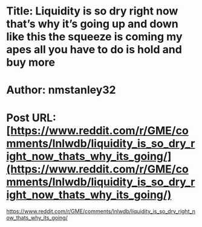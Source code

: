 # Title: Liquidity is so dry right now that’s why it’s going up and down like this the squeeze is coming my apes all you have to do is hold and buy more
# Author: nmstanley32
# Post URL: [https://www.reddit.com/r/GME/comments/lnlwdb/liquidity_is_so_dry_right_now_thats_why_its_going/](https://www.reddit.com/r/GME/comments/lnlwdb/liquidity_is_so_dry_right_now_thats_why_its_going/)


https://www.reddit.com/r/GME/comments/lnlwdb/liquidity_is_so_dry_right_now_thats_why_its_going/